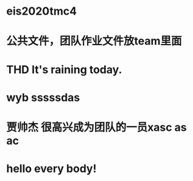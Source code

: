 # eis2020tmc4
# 公共文件，团队作业文件放team里面


# THD It's raining today.

# wyb sssssdas
# 贾帅杰 很高兴成为团队的一员xasc as ac

# hello every body!
